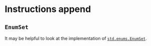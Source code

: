# Instructions append

## `EnumSet`

It may be helpful to look at the implementation of [`std.enums.EnumSet`][enumset].

[enumset]: https://github.com/ziglang/zig/blob/0.11.0/lib/std/enums.zig#L236-L262
